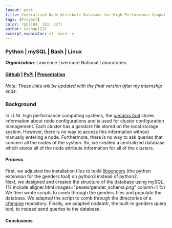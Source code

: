```yaml
---
layout: post
title: Centralized Node Attribute Database for High Performance Computing
tags: [Project]
color: rgb(104, 183, 227)
author: nishap1225
excerpt_separator: <!--more-->
---
```

### Python | mySQL | Bash | Linux
<!--more-->

***Organization***: Lawrence Livermore National Laboratories

#### [Github](https://github.com/LLNL/HPCCEA/tree/gendersteam/2020/Genders) | [PyPi](https://test.pypi.org/project/centralgendersdatabase/) | [Presentation](../assets/Centralized-Node-Attribute-Database-for-High-Performance-Computing.pdf)


*Note: These links will be updated with the final version after my internship ends.*

### Background
In LLNL high performance computing systems, the [*genders tool*](https://github.com/chaos/genders) stores information about node configurations and is used for cluster configuration management. Each cluster has a *genders* file stored on the local storage system. However, there is no way to access this information without manually entering a node. Furthermore, there is no way to ask queries that concern all the nodes of the system. So, we created a centralized database which stores all of the node attribute information for all of the clusters.

#### Process
First, we adjusted the installation files to build [libgenders](https://github.com/chaos/genders/tree/master/src/libgenders) (the python extension for the genders tool) on python3 instead of python2.  
Next, we designed and created the structure of the database using mySQL.
{% include aligner.html images="pexels/gender_schema.png" column=1 %}  
We then wrote scripts to comb through the genders files and populate the database. We adapted the script to comb through the directories of a [cfengine](https://cfengine.com/) repository. Finally, we adapted *nodeattr*, the built-in genders query tool, to instead send queries to the database.

#### Conclusions
